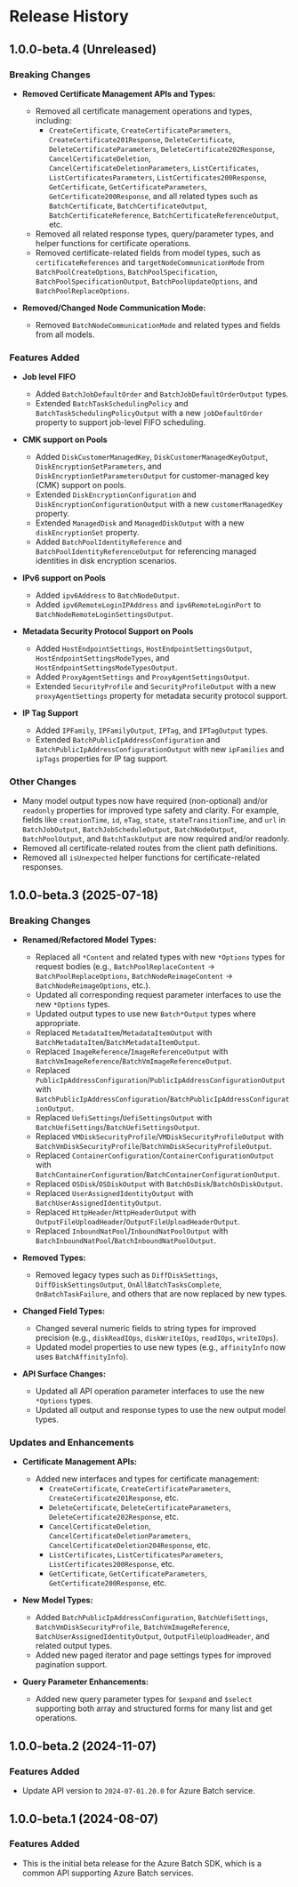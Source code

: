 # Release History

## 1.0.0-beta.4 (Unreleased)

### Breaking Changes

- **Removed Certificate Management APIs and Types:**
  - Removed all certificate management operations and types, including:
    - `CreateCertificate`, `CreateCertificateParameters`, `CreateCertificate201Response`, `DeleteCertificate`, `DeleteCertificateParameters`, `DeleteCertificate202Response`, `CancelCertificateDeletion`, `CancelCertificateDeletionParameters`, `ListCertificates`, `ListCertificatesParameters`, `ListCertificates200Response`, `GetCertificate`, `GetCertificateParameters`, `GetCertificate200Response`, and all related types such as `BatchCertificate`, `BatchCertificateOutput`, `BatchCertificateReference`, `BatchCertificateReferenceOutput`, etc.
  - Removed all related response types, query/parameter types, and helper functions for certificate operations.
  - Removed certificate-related fields from model types, such as `certificateReferences` and `targetNodeCommunicationMode` from `BatchPoolCreateOptions`, `BatchPoolSpecification`, `BatchPoolSpecificationOutput`, `BatchPoolUpdateOptions`, and `BatchPoolReplaceOptions`.

- **Removed/Changed Node Communication Mode:**
  - Removed `BatchNodeCommunicationMode` and related types and fields from all models.

### Features Added

- **Job level FIFO**
  - Added `BatchJobDefaultOrder` and `BatchJobDefaultOrderOutput` types.
  - Extended `BatchTaskSchedulingPolicy` and `BatchTaskSchedulingPolicyOutput` with a new `jobDefaultOrder` property to support job-level FIFO scheduling.

- **CMK support on Pools**
  - Added `DiskCustomerManagedKey`, `DiskCustomerManagedKeyOutput`, `DiskEncryptionSetParameters`, and `DiskEncryptionSetParametersOutput` for customer-managed key (CMK) support on pools.
  - Extended `DiskEncryptionConfiguration` and `DiskEncryptionConfigurationOutput` with a new `customerManagedKey` property.
  - Extended `ManagedDisk` and `ManagedDiskOutput` with a new `diskEncryptionSet` property.
  - Added `BatchPoolIdentityReference` and `BatchPoolIdentityReferenceOutput` for referencing managed identities in disk encryption scenarios.

- **IPv6 support on Pools**
  - Added `ipv6Address` to `BatchNodeOutput`.
  - Added `ipv6RemoteLoginIPAddress` and `ipv6RemoteLoginPort` to `BatchNodeRemoteLoginSettingsOutput`.

- **Metadata Security Protocol Support on Pools**
  - Added `HostEndpointSettings`, `HostEndpointSettingsOutput`, `HostEndpointSettingsModeTypes`, and `HostEndpointSettingsModeTypesOutput`.
  - Added `ProxyAgentSettings` and `ProxyAgentSettingsOutput`.
  - Extended `SecurityProfile` and `SecurityProfileOutput` with a new `proxyAgentSettings` property for metadata security protocol support.

- **IP Tag Support**
  - Added `IPFamily`, `IPFamilyOutput`, `IPTag`, and `IPTagOutput` types.
  - Extended `BatchPublicIpAddressConfiguration` and `BatchPublicIpAddressConfigurationOutput` with new `ipFamilies` and `ipTags` properties for IP tag support.

### Other Changes

- Many model output types now have required (non-optional) and/or `readonly` properties for improved type safety and clarity. For example, fields like `creationTime`, `id`, `eTag`, `state`, `stateTransitionTime`, and `url` in `BatchJobOutput`, `BatchJobScheduleOutput`, `BatchNodeOutput`, `BatchPoolOutput`, and `BatchTaskOutput` are now required and/or readonly.
- Removed all certificate-related routes from the client path definitions.
- Removed all `isUnexpected` helper functions for certificate-related responses.

## 1.0.0-beta.3 (2025-07-18)

### Breaking Changes

- **Renamed/Refactored Model Types:**
  - Replaced all `*Content` and related types with new `*Options` types for request bodies (e.g., `BatchPoolReplaceContent` → `BatchPoolReplaceOptions`, `BatchNodeReimageContent` → `BatchNodeReimageOptions`, etc.).
  - Updated all corresponding request parameter interfaces to use the new `*Options` types.
  - Updated output types to use new `Batch*Output` types where appropriate.
  - Replaced `MetadataItem`/`MetadataItemOutput` with `BatchMetadataItem`/`BatchMetadataItemOutput`.
  - Replaced `ImageReference`/`ImageReferenceOutput` with `BatchVmImageReference`/`BatchVmImageReferenceOutput`.
  - Replaced `PublicIpAddressConfiguration`/`PublicIpAddressConfigurationOutput` with `BatchPublicIpAddressConfiguration`/`BatchPublicIpAddressConfigurationOutput`.
  - Replaced `UefiSettings`/`UefiSettingsOutput` with `BatchUefiSettings`/`BatchUefiSettingsOutput`.
  - Replaced `VMDiskSecurityProfile`/`VMDiskSecurityProfileOutput` with `BatchVmDiskSecurityProfile`/`BatchVmDiskSecurityProfileOutput`.
  - Replaced `ContainerConfiguration`/`ContainerConfigurationOutput` with `BatchContainerConfiguration`/`BatchContainerConfigurationOutput`.
  - Replaced `OSDisk`/`OSDiskOutput` with `BatchOsDisk`/`BatchOsDiskOutput`.
  - Replaced `UserAssignedIdentityOutput` with `BatchUserAssignedIdentityOutput`.
  - Replaced `HttpHeader`/`HttpHeaderOutput` with `OutputFileUploadHeader`/`OutputFileUploadHeaderOutput`.
  - Replaced `InboundNatPool`/`InboundNatPoolOutput` with `BatchInboundNatPool`/`BatchInboundNatPoolOutput`.

- **Removed Types:**
  - Removed legacy types such as `DiffDiskSettings`, `DiffDiskSettingsOutput`, `OnAllBatchTasksComplete`, `OnBatchTaskFailure`, and others that are now replaced by new types.

- **Changed Field Types:**
  - Changed several numeric fields to string types for improved precision (e.g., `diskReadIOps`, `diskWriteIOps`, `readIOps`, `writeIOps`).
  - Updated model properties to use new types (e.g., `affinityInfo` now uses `BatchAffinityInfo`).

- **API Surface Changes:**
  - Updated all API operation parameter interfaces to use the new `*Options` types.
  - Updated all output and response types to use the new output model types.

### Updates and Enhancements

- **Certificate Management APIs:**
  - Added new interfaces and types for certificate management:
    - `CreateCertificate`, `CreateCertificateParameters`, `CreateCertificate201Response`, etc.
    - `DeleteCertificate`, `DeleteCertificateParameters`, `DeleteCertificate202Response`, etc.
    - `CancelCertificateDeletion`, `CancelCertificateDeletionParameters`, `CancelCertificateDeletion204Response`, etc.
    - `ListCertificates`, `ListCertificatesParameters`, `ListCertificates200Response`, etc.
    - `GetCertificate`, `GetCertificateParameters`, `GetCertificate200Response`, etc.

- **New Model Types:**
  - Added `BatchPublicIpAddressConfiguration`, `BatchUefiSettings`, `BatchVmDiskSecurityProfile`, `BatchVmImageReference`, `BatchUserAssignedIdentityOutput`, `OutputFileUploadHeader`, and related output types.
  - Added new paged iterator and page settings types for improved pagination support.

- **Query Parameter Enhancements:**
  - Added new query parameter types for `$expand` and `$select` supporting both array and structured forms for many list and get operations.

## 1.0.0-beta.2 (2024-11-07)

### Features Added

- Update API version to `2024-07-01.20.0` for Azure Batch service.

## 1.0.0-beta.1 (2024-08-07)

### Features Added

- This is the initial beta release for the Azure Batch SDK, which is a common API supporting Azure Batch services.
